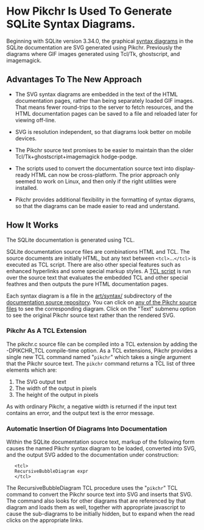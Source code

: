 # How Pikchr Is Used To Generate SQLite Syntax Diagrams.

Beginning with SQLite version 3.34.0, the graphical
[syntax diagrams][1] in the SQLite documentation are SVG generated
using Pikchr.  Previously the diagrams where GIF images generated
using Tcl/Tk, ghostscript, and imagemagick.

[1]: https://sqlite.org/draft/syntaxdiagrams.html

## Advantages To The New Approach

  *  The SVG syntax diagrams are embedded in the text of the
     HTML documentation pages, rather than being separately loaded
     GIF images.  That means fewer round-trips to the server to fetch
     resources, and the HTML documentation pages can be saved to a
     file and reloaded later for viewing off-line.

  *  SVG is resolution independent, so that diagrams look better on
     mobile devices.

  *  The Pikchr source text promises to be easier to maintain than
     the older Tcl/Tk+ghostscript+imagemagick hodge-podge.

  *  The scripts used to convert the documentation source text into
     display-ready HTML can now be cross-platform.  The prior approach
     only seemed to work on Linux, and then only if the right utilities
     were installed.

  *  Pikchr provides additional flexibility in the formatting of
     syntax digrams, so that the diagrams can be made easier to read
     and understand.

## How It Works

The SQLite documentation is generated using TCL.

SQLite documentation source files are combinations HTML and TCL.
The source documents are initially HTML, but any
text between `<tcl>`...`</tcl>` is executed as TCL script.
There are also other special features such as enhanced hyperlinks
and some special markup styles.
A [TCL script][2] is run over the source text that evaluates the
embedded TCL and other special feathres and then outputs the pure 
HTML documentation pages.

[2]: https://sqlite.org/docsrc/file/wrap.tcl

Each syntax diagram is a file in the
[art/syntax/][3] subdirectory of the [documentation source repository][4].
You can click on [any of the Pikchr source files][3] to see the corresponding
diagram.  Click on the "Text" submenu option to see the original Pikchr
source text rather than the rendered SVG.

[3]: https://www.sqlite.org/docsrc/dir/art/syntax?ci=trunk
[4]: https://www.sqlite.org/docsrc/doc/trunk/README.md

### Pikchr As A TCL Extension

The pikchr.c source file can be compiled into a TCL extension by
adding the -DPIKCHR_TCL compile-time option.  As a TCL extensions,
Pikchr provides a single new TCL command named "`pikchr`" which takes
a single argument that the Pikchr source text.  The `pikchr` command returns
a TCL list of three elements which are:

   1.  The SVG output text
   2.  The width of the output in pixels
   3.  The height of the output in pixels

As with ordinary Pikchr, a negative width is returned if the input text
contains an error, and the output text is the error message.

### Automatic Insertion Of Diagrams Into Documentation

Within the SQLite documentation source text, markup of the following
form causes the named Pikchr syntax diagram to be loaded, converted
into SVG, and the output SVG added to the documentation under construction:

~~~~
   <tcl>
   RecursiveBubbleDiagram expr
   </tcl>
~~~~

The RecursiveBubbleDiagram TCL procedure uses the "`pikchr`" TCL command
to convert the Pikchr source text into SVG and inserts that SVG.  The
command also looks for other diagrams that are referenced by that diagram
and loads them as well, together with appropriate javascript to cause the
sub-diagrams to be initially hidden, but to expand when the read clicks on
the appropriate links.
